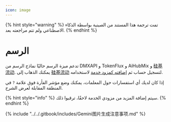 ```yaml
---
icon: image
---
```


{% hint style="warning" %}
تمت ترجمة هذا المستند من الصينية بواسطة الذكاء الاصطناعي ولم تتم مراجعته بعد.
{% endhint %}

# الرسم

تدعم ميزة الرسم حاليًا نماذج الرسم من DMXAPI و TokenFlux و AiHubMix و [硅基流动](../../pre-basic/providers/siliconcloud.md). يمكنك الذهاب إلى [硅基流动](https://www.siliconflow.cn/) لتسجيل حساب ثم [إضافته كمزود خدمة](settings/providers.md) لاستخدامه.

إذا كان لديك أي استفسارات حول المعلمات، يمكنك وضع مؤشر الفأرة فوق علامة `?` في المنطقة المقابلة لعرض الشرح.

{% hint style="info" %}
سيتم إضافة المزيد من مزودي الخدمة لاحقًا، ترقبوا ذلك.
{% endhint %}

{% include "../../.gitbook/includes/Gemini图片生成注意事项.md" %}